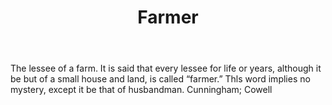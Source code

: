 ---
title: Farmer
letter: F
permalink: "/definitions/bld-farmer.html"
body: 1. The lessee of a farm. It is said that every lessee for life or years, although
  it be but of a small house and land, is called “farmer.” Thls word implies no mystery,
  except it be that of husbandman. Cunningham; Cowell
published_at: '2018-07-07'
source: Black's Law Dictionary 2nd Ed (1910)
layout: post
---